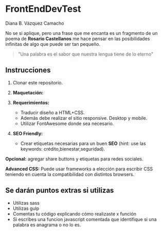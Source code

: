 # FrontEndDevTest

Diana B. Vázquez Camacho


No se si aplique, pero una frase que me encanta es un fragmento de un poema de **Rosario Castellanos** me hace pensar en las posibilidades infinitas de algo que puede ser tan pequeño.

>  "Una palabra es el sabor que nuestra lengua tiene de lo eterno"


## Instrucciones

1. Clonar este repositorio.

2. **Maquetación:** 
   
3. **Requerimientos:** 
   * Traducir diseño a HTML+CSS.
   * Además debe realizar el sitio responsive. Desktop y mobile. 
   * Utilizar FontAwesome donde sea necesario.

4. **SEO Friendly:** 
   * Crear etiquetas necesarias para un buen **SEO** (hint: use las keywords: crédito,bienestar,seguridad).

**Opcional:** agregar share buttons y etiquetas para redes sociales.

**Advanced CSS:** Puede usar frameworks a elección para escribir CSS teniendo en cuenta la compatibilidad con distintos browsers.


## Se darán  puntos extras si utilizas

- Utilizas sass
- Utilizas gulp
- Comentas tu código explicando cómo realizaste x función  
- Si escribes una funcion javascript comentada que identifique si una palabra es anagrama o no lo es.

